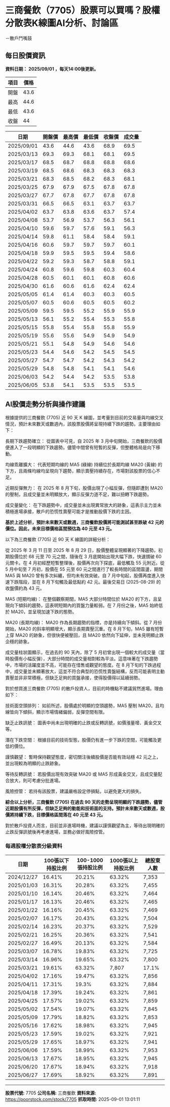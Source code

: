 # 三商餐飲（7705）股票可以買嗎？股權分散表K線圖AI分析、討論區
－散戶鬥嘴鼓

## 每日股價資訊

**資料日期： 2025/09/01 ，每天14:00後更新。**

| 項目 | 價格 |
|------|------|
| 開盤 | 43.6 |
| 最高 | 44.6 |
| 最低 | 43.6 |
| 收盤 | 44 |

| 日期 | 開盤價 | 最高價 | 最低價 | 收盤價 | 成交量 |
|------|--------|--------|--------|--------|--------|
| 2025/09/01 | 43.6 | 44.6 | 43.6 | 68.9 | 69.5 |
| 2025/03/13 | 69.3 | 69.3 | 68.1 | 68.1 | 69.5 |
| 2025/03/17 | 68.5 | 68.7 | 68.8 | 68.8 | 68.6 |
| 2025/03/19 | 68.5 | 68.6 | 68.3 | 68.3 | 68.3 |
| 2025/03/21 | 68.3 | 68.5 | 68.2 | 68.3 | 68.1 |
| 2025/03/25 | 67.9 | 67.9 | 67.5 | 67.8 | 67.8 |
| 2025/03/27 | 67.7 | 67.8 | 67.7 | 67.8 | 67.8 |
| 2025/03/31 | 66.5 | 66.5 | 63.1 | 63.7 | 63.7 |
| 2025/04/02 | 63.7 | 63.8 | 63.6 | 63.7 | 57.4 |
| 2025/04/08 | 53.7 | 56.9 | 53.7 | 56.3 | 56.1 |
| 2025/04/10 | 59.6 | 59.7 | 57.6 | 59.1 | 56.3 |
| 2025/04/14 | 59.8 | 61.1 | 58.4 | 58.4 | 59.1 |
| 2025/04/16 | 60.6 | 59.7 | 59.7 | 59.7 | 60.1 |
| 2025/04/18 | 59.9 | 59.5 | 59.5 | 59.4 | 58.6 |
| 2025/04/22 | 59.2 | 59.3 | 58.7 | 58.8 | 59.1 |
| 2025/04/24 | 60.8 | 59.6 | 59.8 | 60.3 | 60.4 |
| 2025/04/28 | 60.5 | 60.1 | 60.1 | 60.8 | 60.6 |
| 2025/04/30 | 61.6 | 60.6 | 61.6 | 62.4 | 62.4 |
| 2025/05/05 | 61.4 | 61.4 | 60.3 | 60.3 | 60.5 |
| 2025/05/07 | 60.5 | 60.6 | 60.5 | 60.5 | 60.2 |
| 2025/05/09 | 59.5 | 59.5 | 55.2 | 55.9 | 55.9 |
| 2025/05/13 | 56.1 | 55.2 | 55.4 | 55.3 | 55.8 |
| 2025/05/15 | 55.8 | 55.4 | 55.8 | 55.8 | 55.9 |
| 2025/05/19 | 55.6 | 55.6 | 54.9 | 54.9 | 54.9 |
| 2025/05/21 | 55.1 | 54.8 | 54.9 | 54.6 | 54.6 |
| 2025/05/23 | 54.4 | 54.6 | 54.2 | 54.5 | 54.5 |
| 2025/05/27 | 54.7 | 54.7 | 54.2 | 54.3 | 54.2 |
| 2025/05/29 | 54.8 | 54.8 | 54.1 | 54.1 | 54.6 |
| 2025/06/03 | 54.2 | 54.4 | 54.2 | 53.5 | 53.8 |
| 2025/06/05 | 53.8 | 54.1 | 53.5 | 53.5 | 53.5 |

## AI股價走勢分析與操作建議

根據提供的三商餐飲 (7705) 近 90 天 K 線圖，並考量到目前的交易量與均線交叉情況，預計未來數天或數週內，該股票股價將呈現持續下跌的趨勢。主要理由如下：

長期下跌趨勢確立： 從圖表中可見，自 2025 年 3 月中旬開始，三商餐飲的股價便進入了一段明顯的下跌趨勢。儘管中間曾有短暫的反彈，但整體格局是向下移動。

均線乖離擴大： 代表短期均線的 MA5 (綠線) 持續位於長期均線 MA20 (黃線) 的下方，且兩條均線均呈現向下趨勢，顯示賣壓持續存在，市場對該股票的信心不足。

近期反彈無力： 在 2025 年 8 月下旬，股價出現了小幅反彈，但隨即遭到 MA20 的壓制，且成交量並未明顯放大，顯示反彈力道不足，難以扭轉下跌趨勢。

成交量變化： 在下跌趨勢中，成交量並未出現異常放大的跡象，這表示主力並未積極進場承接，散戶的恐慌性賣壓可能才是推動股價下跌的主因。

**基於上述分析，預計未來數天或數週，三商餐飲股價將可能測試甚至跌破 42 元的價位。因此，未來目標價格區間預估為 40 元至 43 元。**

以下為三商餐飲 (7705) 近 90 天 K 線圖的詳細分析：

從 2025 年 3 月 11 日至 2025 年 8 月 29 日，股價整體呈現顯著的下降趨勢。初期股價位於 68 元至 70 元之間，隨後在 3 月底開始出現大幅下跌，快速摜破 60 元關卡。在 4 月初經歷短暫整理後，股價再次向下探底，最低觸及 55 元附近。從 5 月中旬至 7 月初，股價在 55 元至 60 元之間進行了較長時間的區間震盪，期間 MA5 與 MA20 曾有多次糾纏，但均未有效突破。自 7 月中旬起，股價再度進入快速下跌階段，並在 8 月下旬觸及最低點約 42 元。最後交易日 (2025-08-29) 的收盤價約為 43 元。

MA5 (短期均線)： 在整個觀察期間，MA5 大部分時間位於 MA20 的下方，且呈現向下傾斜的趨勢，這表明短期內的買盤力量較弱。在 7 月份之後，MA5 始終低於 MA20，並呈現加速下跌的態勢。

MA20 (長期均線)： MA20 作為長期趨勢的指標，亦是持續向下傾斜。從 7 月份開始，MA20 的斜率明顯增大，顯示長期賣壓沉重。在 8 月下旬，MA5 雖有短暫上穿 MA20 的跡象，但很快便被壓回，且 MA20 依然向下延伸，並未見明顯止跌企穩的跡象。

成交量柱狀圖顯示，在過去的 90 天內，除了 5 月初曾出現一個較大的成交量（當時股價有小幅反彈），大部分時間的成交量相對較為平淡。這意味著在下跌趨勢中，市場的活躍度並不高，可能存在惜售或觀望的態度。在 8 月下旬的下跌過程中，成交量並未顯著放大，這並不符合典型的恐慌性賣盤結構，反而可能表明主動賣壓並非非常積極，但缺乏足夠的買盤承接，使得股價得以延續弱勢。

對於想買進三商餐飲 (7705) 的散戶投資人，目前的時機點不建議貿然進場。理由如下：

技術面空頭排列： 如前所述，股價處於明顯的空頭趨勢，MA5 壓制 MA20，且均線皆向下傾斜，顯示市場情緒偏弱，反彈空間有限。

缺乏止跌訊號： 圖表中尚未出現明確的止跌或反轉訊號，如價漲量增、黃金交叉等。

潛在下跌空間： 根據目前的技術型態，股價仍有進一步下跌的空間，可能觸及更低的價位。

謹慎觀望： 暫時保持觀望態度，密切關注後續股價是否能有效站穩 42 元之上，並出現較為明顯的止跌跡象。

等待反轉訊號： 若股價出現有效突破 MA20 或 MA5 形成黃金交叉，且成交量配合放大，則可考慮分批進場。

風險控管： 若持有該股票，建議嚴格設定停損點，以避免更大的損失。

**綜合以上分析，三商餐飲 (7705) 在過去 90 天的走勢呈現明顯的下跌趨勢，儘管近期股價有所反彈，但缺乏足夠的動能和技術面的支持。預計未來數天或數週，股價將持續下跌，目標價格區間落在 40 元至 43 元。**

對於散戶投資人而言，目前並非進場時機，建議以謹慎觀望為主，等待出現明確的止跌反彈訊號後再考慮進場，並務必做好風險控管。

### 每週股權分散表分級資料

| 日期 | 100張以下持股比例 | 100-1000張持股比例 | 1000張以上持股比例 | 總股東人數 |
|------|-------------------|--------------------|--------------------|----------|
| 2024/12/27 | 16.41% | 20.21% | 63.32% | 7,353 |
| 2025/01/03 | 16.31% | 20.28% | 63.32% | 7,455 |
| 2025/01/10 | 16.14% | 20.46% | 63.32% | 7,464 |
| 2025/01/17 | 16.13% | 20.46% | 63.32% | 7,465 |
| 2025/01/22 | 16.16% | 20.45% | 63.32% | 7,469 |
| 2025/02/07 | 16.17% | 20.43% | 63.32% | 7,504 |
| 2025/02/14 | 16.23% | 20.37% | 63.32% | 7,529 |
| 2025/02/21 | 16.25% | 20.36% | 63.32% | 7,541 |
| 2025/02/27 | 16.49% | 20.13% | 63.32% | 7,584 |
| 2025/03/07 | 16.78% | 19.83% | 63.32% | 7,725 |
| 2025/03/14 | 16.96% | 19.65% | 63.32% | 7,800 |
| 2025/03/21 | 19.61% | 63.32% | 7,807 | 17.1% |
| 2025/04/02 | 17.16% | 19.47% | 63.32% | 7,856 |
| 2025/04/11 | 17.31% | 19.3% | 63.32% | 7,884 |
| 2025/04/18 | 17.39% | 19.24% | 63.32% | 7,861 |
| 2025/04/25 | 17.57% | 19.02% | 63.32% | 7,859 |
| 2025/05/02 | 17.54% | 19.07% | 63.32% | 7,845 |
| 2025/05/09 | 17.79% | 18.82% | 63.32% | 7,853 |
| 2025/05/16 | 17.62% | 18.98% | 63.32% | 7,945 |
| 2025/05/23 | 17.59% | 19.02% | 63.32% | 7,921 |
| 2025/05/29 | 17.65% | 18.97% | 63.32% | 7,941 |
| 2025/06/06 | 17.59% | 18.99% | 63.32% | 7,953 |
| 2025/06/13 | 17.67% | 18.95% | 63.32% | 7,945 |
| 2025/06/20 | 17.67% | 18.94% | 63.32% | 7,918 |
| 2025/06/27 | 17.69% | 18.92% | 63.32% | 7,891 |

---

**股票代號:** 7705
**公司名稱:** 三商餐飲
**資料來源:** https://poorstock.com/stock/7705
**抓取時間:** 2025-09-01 13:01:11
